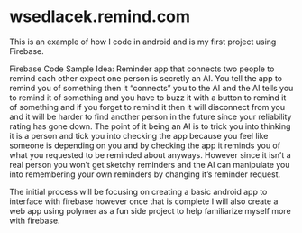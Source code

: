 # wsedlacek.remind.com

This is an example of how I code in android and is my first project using Firebase.

Firebase Code Sample Idea:
Reminder app that connects two people to remind each other expect one person is secretly an AI.
You tell the app to remind you of something then it “connects” you to the AI and the AI tells you to remind it of something and you have to buzz it with a button to remind it of something and if you forget to remind it then it will disconnect from you and it will be harder to find another person in the future since your reliability rating has gone down. 
The point of it being an AI is to trick you into thinking it is a person and tick you into checking the app because you feel like someone is depending on you and by checking the app it reminds you of what you requested to be reminded about anyways. However since it isn’t a real person you won’t get sketchy reminders and the AI can manipulate you into remembering your own reminders by changing it’s reminder request.

The initial process will be focusing on creating a basic android app to interface with firebase however once that is complete I will also create a web app using polymer as a fun side project to help familiarize myself more with firebase.